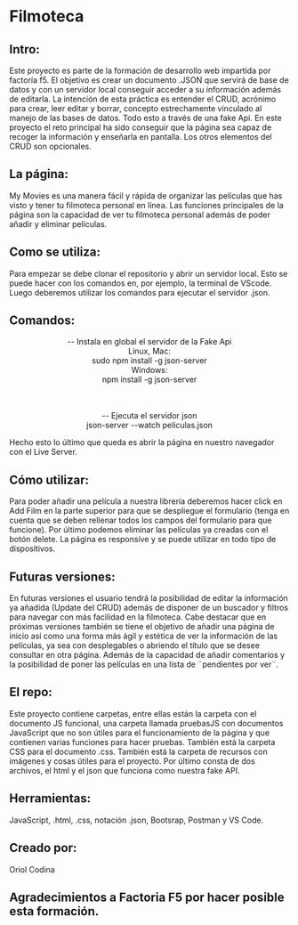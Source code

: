 # Filmoteca

<h2>Intro:</h2>
Este proyecto es parte de la formación de desarrollo web impartida por factoría f5. El objetivo es crear un documento .JSON que servirá de base de datos y con un servidor local conseguir acceder a su información además de editarla. La intención de esta práctica es entender el CRUD, acrónimo para crear, leer editar y borrar, concepto estrechamente vinculado al manejo de las bases de datos. Todo esto a través de una fake Api. En este proyecto el reto principal ha sido conseguir que la página sea capaz de recoger la información y enseñarla en pantalla. Los otros elementos del CRUD son opcionales.

<h2>La página:</h2>
My Movies es una manera fácil y rápida de organizar las películas que has visto y tener tu filmoteca personal en línea. Las funciones principales de la página son la capacidad de ver tu filmoteca personal además de poder añadir y eliminar películas.

<h2>Como se utiliza:</h2>
Para empezar se debe clonar el repositorio y abrir un servidor local. Esto se puede hacer con los comandos en, por ejemplo, la terminal de VScode. Luego deberemos utilizar los comandos para ejecutar el servidor .json.

<h2>Comandos:</h2>
<center>-- Instala en global el servidor de la Fake Api<br>
Linux, Mac:<br>
   		sudo npm install -g json-server<br>
Windows:<br>
		npm install -g json-server<br><br><br>

-- Ejecuta el servidor json<br>
json-server --watch peliculas.json<br></center>

Hecho esto lo último que queda es abrir la página en nuestro navegador con el Live Server.

<h2>Cómo utilizar:</h2>
Para poder añadir una película a nuestra librería deberemos hacer click en Add Film en la parte superior para que se despliegue el formulario (tenga en cuenta que se deben rellenar todos los campos del formulario para que funcione). Por último podemos eliminar las películas ya creadas con el botón delete. La página es responsive y se puede utilizar en todo tipo de dispositivos.

<h2>Futuras versiones:</h2>
En futuras versiones el usuario tendrá la posibilidad de editar la información ya añadida (Update del CRUD) además de disponer de un buscador y filtros para navegar con más facilidad en la filmoteca. Cabe destacar que en próximas versiones también se tiene el objetivo de añadir una página de inicio así como una forma más ágil y estética de ver la información de las películas, ya sea con desplegables o abriendo el título que se desee consultar en otra página. Además de la capacidad de añadir comentarios y la posibilidad de poner las películas en una lista de ¨pendientes por ver¨.

<h2>El repo:</h2>
Este proyecto contiene carpetas, entre ellas están la carpeta con el documento JS funcional, una carpeta llamada pruebasJS con documentos JavaScript que no son útiles para el funcionamiento de la página y que contienen varias funciones para hacer pruebas. También está la carpeta CSS para el documento .css. También está la carpeta de recursos con imágenes y cosas útiles para el proyecto. Por último consta de dos archivos, el html y el json que funciona como nuestra fake API.

<h2>Herramientas:</h2>
JavaScript, .html, .css, notación .json, Bootsrap, Postman y VS Code.


<h2>Creado por:</h2>
Oriol Codina

<h2>Agradecimientos a Factoria F5 por hacer posible esta formación.</h2>
